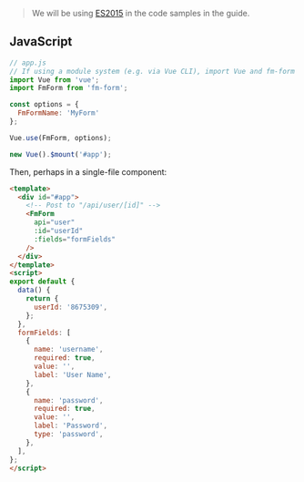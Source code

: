> We will be using [ES2015](https://github.com/lukehoban/es6features) in the code samples in the guide.

## JavaScript

```javascript
// app.js
// If using a module system (e.g. via Vue CLI), import Vue and fm-form and then call Vue.use(FmForm).
import Vue from 'vue';
import FmForm from 'fm-form';

const options = {
  FmFormName: 'MyForm'
};

Vue.use(FmForm, options);

new Vue().$mount('#app');
```

Then, perhaps in a single-file component:

```html static
<template>
  <div id="#app">
    <!-- Post to "/api/user/[id]" -->
    <FmForm
      api="user"
      :id="userId"
      :fields="formFields"
    />
  </div>
</template>
<script>
export default {
  data() {
    return {
      userId: '8675309',
    };
  },
  formFields: [
    {
      name: 'username',
      required: true,
      value: '',
      label: 'User Name',
    },
    {
      name: 'password',
      required: true,
      value: '',
      label: 'Password',
      type: 'password',
    },
  ],
};
</script>
```
